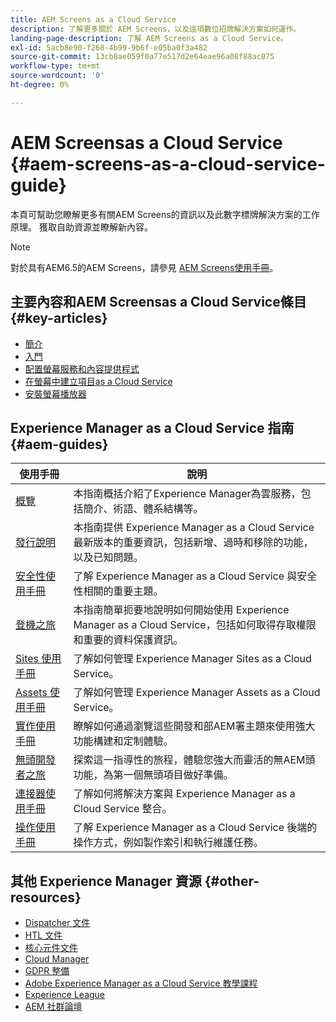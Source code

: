 ```yaml
---
title: AEM Screens as a Cloud Service
description: 了解更多關於 AEM Screens，以及這項數位招牌解決方案如何運作。
landing-page-description: 了解 AEM Screens as a Cloud Service。
exl-id: 5acb8e90-f268-4b99-9b6f-e05ba0f3a482
source-git-commit: 13cb8ae059f0a77e517d2e64eae96a08f88ac075
workflow-type: tm+mt
source-wordcount: '0'
ht-degree: 0%

---
```


# AEM Screensas a Cloud Service {#aem-screens-as-a-cloud-service-guide}

本頁可幫助您瞭解更多有關AEM Screens的資訊以及此數字標牌解決方案的工作原理。 獲取自助資源並瞭解新內容。

>[!NOTE]
>對於具有AEM6.5的AEM Screens，請參見 [AEM Screens使用手冊](https://experienceleague.adobe.com/docs/experience-manager-screens/user-guide/aem-screens-introduction.html?lang=en)。


## 主要內容和AEM Screensas a Cloud Service條目 {#key-articles}

* [簡介](https://experienceleague.adobe.com/docs/experience-manager-cloud-service/screens-as-cloud-service/overview/introduction.html?lang=en)
* [入門](https://experienceleague.adobe.com/docs/experience-manager-cloud-service/screens-as-cloud-service/onboarding-screens-cloud/first-time-login-screens-cloud.html?lang=en)
* [配置螢幕服務和內容提供程式](https://experienceleague.adobe.com/docs/experience-manager-cloud-service/screens-as-cloud-service/configure-screens-cloud/navigating-to-screens-services-provider.html?lang=en)
* [在螢幕中建立項目as a Cloud Service](https://experienceleague.adobe.com/docs/experience-manager-cloud-service/screens-as-cloud-service/create-content/creating-projects-screens-cloud.html?lang=en)
* [安裝螢幕播放器](https://experienceleague.adobe.com/docs/experience-manager-cloud-service/screens-as-cloud-service/manage-player-registration/installing-screens-cloud-player.html?lang=en)

## Experience Manager as a Cloud Service 指南 {#aem-guides}

| 使用手冊 | 說明 |
|---|---|
| [概覽](/help/overview/home.md) | 本指南概括介紹了Experience Manager為雲服務，包括簡介、術語、體系結構等。 |
| [發行說明](/help/release-notes/home.md) | 本指南提供 Experience Manager as a Cloud Service 最新版本的重要資訊，包括新增、過時和移除的功能，以及已知問題。 |
| [安全性使用手冊](/help/security/home.md) | 了解 Experience Manager as a Cloud Service 與安全性相關的重要主題。 |
| [登機之旅](/help/journey-onboarding/overview.md) | 本指南簡單扼要地說明如何開始使用 Experience Manager as a Cloud Service，包括如何取得存取權限和重要的資料保護資訊。 |
| [Sites 使用手冊](/help/sites-cloud/home.md) | 了解如何管理 Experience Manager Sites as a Cloud Service。 |
| [Assets 使用手冊](/help/assets/home.md) | 了解如何管理 Experience Manager Assets as a Cloud Service。 |
| [實作使用手冊](/help/implementing/home.md) | 瞭解如何通過瀏覽這些開發和部AEM署主題來使用強大功能構建和定制體驗。 |
| [無頭開發者之旅](/help/journey-headless/developer/overview.md) | 探索這一指導性的旅程，體驗您強大而靈活的無AEM頭功能，為第一個無頭項目做好準備。 |
| [連接器使用手冊](/help/connectors/home.md) | 了解如何將解決方案與 Experience Manager as a Cloud Service 整合。 |
| [操作使用手冊](/help/operations/home.md) | 了解 Experience Manager as a Cloud Service 後端的操作方式，例如製作索引和執行維護任務。 |

## 其他 Experience Manager 資源 {#other-resources}

* [Dispatcher 文件](/help/implementing/dispatcher/overview.md)
* [HTL 文件](https://experienceleague.adobe.com/docs/experience-manager-htl/using/overview.html?lang=zh-Hant)
* [核心元件文件](https://experienceleague.adobe.com/docs/experience-manager-core-components/using/introduction.html?lang=zh-Hant)
* [Cloud Manager](/help/onboarding/cloud-manager-introduction.md)
* [GDPR 整備](/help/compliance/data-privacy-and-protection-readiness/aem-readiness.md)
* [Adobe Experience Manager as a Cloud Service 教學課程](https://experienceleague.adobe.com/docs/experience-manager-learn/cloud-service/overview.html)
* [Experience League](https://guided.adobe.com/?promoid=K42KVXHD&amp;mv=other#solutions/experience-manager)
* [AEM 社群論壇](https://forums.adobe.com/community/experience-cloud/marketing-cloud/experience-manager)
